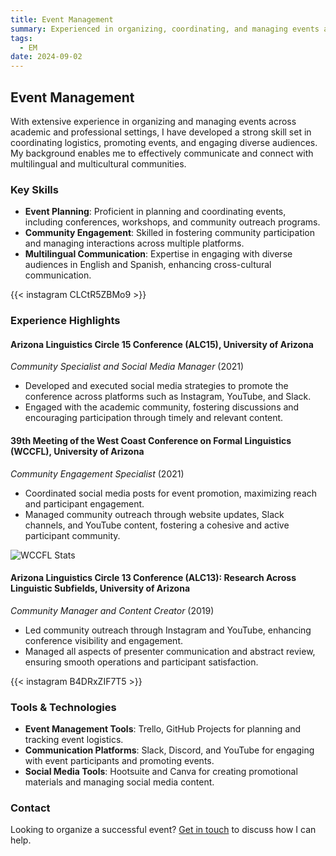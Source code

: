 ```yaml
---
title: Event Management
summary: Experienced in organizing, coordinating, and managing events across academic and professional settings.
tags:
  - EM
date: 2024-09-02
---
```


## Event Management

With extensive experience in organizing and managing events across academic and professional settings, I have developed a strong skill set in coordinating logistics, promoting events, and engaging diverse audiences. My background enables me to effectively communicate and connect with multilingual and multicultural communities.

### Key Skills

- **Event Planning**: Proficient in planning and coordinating events, including conferences, workshops, and community outreach programs.
- **Community Engagement**: Skilled in fostering community participation and managing interactions across multiple platforms.
- **Multilingual Communication**: Expertise in engaging with diverse audiences in English and Spanish, enhancing cross-cultural communication.

{{< instagram CLCtR5ZBMo9 >}}

### Experience Highlights

#### Arizona Linguistics Circle 15 Conference (ALC15), University of Arizona
*Community Specialist and Social Media Manager* (2021)

- Developed and executed social media strategies to promote the conference across platforms such as Instagram, YouTube, and Slack.
- Engaged with the academic community, fostering discussions and encouraging participation through timely and relevant content.

#### 39th Meeting of the West Coast Conference on Formal Linguistics (WCCFL), University of Arizona
*Community Engagement Specialist* (2021)

- Coordinated social media posts for event promotion, maximizing reach and participant engagement.
- Managed community outreach through website updates, Slack channels, and YouTube content, fostering a cohesive and active participant community.

![WCCFL Stats](wccflstats.png)

#### Arizona Linguistics Circle 13 Conference (ALC13): Research Across Linguistic Subfields, University of Arizona
*Community Manager and Content Creator* (2019)

- Led community outreach through Instagram and YouTube, enhancing conference visibility and engagement.
- Managed all aspects of presenter communication and abstract review, ensuring smooth operations and participant satisfaction.

{{< instagram B4DRxZIF7T5 >}}

### Tools & Technologies

- **Event Management Tools**: Trello, GitHub Projects for planning and tracking event logistics.
- **Communication Platforms**: Slack, Discord, and YouTube for engaging with event participants and promoting events.
- **Social Media Tools**: Hootsuite and Canva for creating promotional materials and managing social media content.

### Contact

Looking to organize a successful event? [Get in touch](mailto:damian@d-romero.com) to discuss how I can help.



